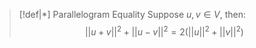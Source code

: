 
>[!def|*] Parallelogram Equality
>Suppose $u,v \in V$, then: $$||u+v||^2 + ||u-v||^2 = 2(||u||^2 + ||v||^2)$$


